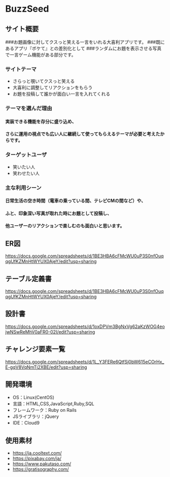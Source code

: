 # BuzzSeed

## サイト概要
###お題画像に対してクスっと笑える一言をいれる大喜利アプリです。
###既にあるアプリ『ボケて』との差別化として
###ランダムにお題を表示させる写真で一言ゲーム機能がある部分です。

### サイトテーマ
- さらっと覗いてクスっと笑える
- 大喜利に調整してリアクションをもらう
- お題を投稿して誰かが面白い一言を入れてくれる

### テーマを選んだ理由
#### 実装できる機能を存分に盛り込め、
#### さらに運用の視点でも広い人に継続して使ってもらえるテーマが必要と考えたからです。

### ターゲットユーザ
- 笑いたい人
- 笑わせたい人

### 主な利用シーン
#### 日常生活の空き時間（電車の乗っている間、テレビCMの間など）や、
#### ふと、印象深い写真が取れた時にお題として投稿し、
#### 他ユーザーのリアクションで楽しむのも面白いと思います。


## ER図
https://docs.google.com/spreadsheets/d/1BE3HBA6cFMcWU0uP3S0nfOuqqgUfKZMnHtWYUX0AjeY/edit?usp=sharing

## テーブル定義書
https://docs.google.com/spreadsheets/d/1BE3HBA6cFMcWU0uP3S0nfOuqqgUfKZMnHtWYUX0AjeY/edit?usp=sharing

## 設計書
https://docs.google.com/spreadsheets/d/1oxDPVm3BgNxVg62aKzWOG4eojwNSwReMhV0aFR0-02I/edit?usp=sharing

## チャレンジ要素一覧
https://docs.google.com/spreadsheets/d/1L_Y3FERe6QtfSj0bW615eCOrHx_E-gqV8VqNmTj2XBE/edit?usp=sharing

## 開発環境
- OS：Linux(CentOS)
- 言語：HTML,CSS,JavaScript,Ruby,SQL
- フレームワーク：Ruby on Rails
- JSライブラリ：jQuery
- IDE：Cloud9

## 使用素材
- https://ja.cooltext.com/
- https://pixabay.com/ja/
- https://www.pakutaso.com/
- https://gratisography.com/
